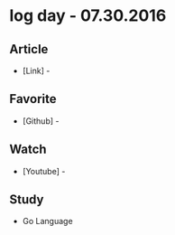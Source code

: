 # log day - 07.30.2016

## Article

- \[Link\] - []()


## Favorite

- \[Github\] - []()


## Watch

- \[Youtube\] - []()


## Study

- Go Language
